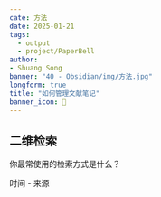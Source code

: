 ```yaml
---
cate: 方法
date: 2025-01-21
tags:
  - output
  - project/PaperBell
author:
- Shuang Song
banner: "40 - Obsidian/img/方法.jpg"
longform: true
title: "如何管理文献笔记"
banner_icon: 🧭
---
```



## 二维检索

你最常使用的检索方式是什么？

时间 - 来源
